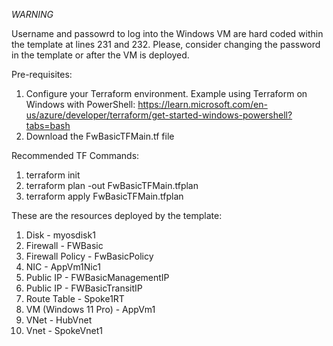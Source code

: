 *WARNING*

Username and passowrd to log into the Windows VM are hard coded within the template at lines 231 and 232.
Please, consider changing the password in the template or after the VM is deployed.

Pre-requisites:
1. Configure your Terraform environment. Example using Terraform on Windows with PowerShell: https://learn.microsoft.com/en-us/azure/developer/terraform/get-started-windows-powershell?tabs=bash
2. Download the FwBasicTFMain.tf file

Recommended TF Commands:
1. terraform init
2. terraform plan -out FwBasicTFMain.tfplan
3. terraform apply FwBasicTFMain.tfplan

These are the resources deployed by the template:
1. Disk - myosdisk1
2. Firewall - FWBasic
3. Firewall Policy - FwBasicPolicy
4. NIC - AppVm1Nic1
5. Public IP - FWBasicManagementIP
6. Public IP - FWBasicTransitIP
7. Route Table - Spoke1RT
8. VM (Windows 11 Pro) - AppVm1
9. VNet - HubVnet
10. Vnet - SpokeVnet1
